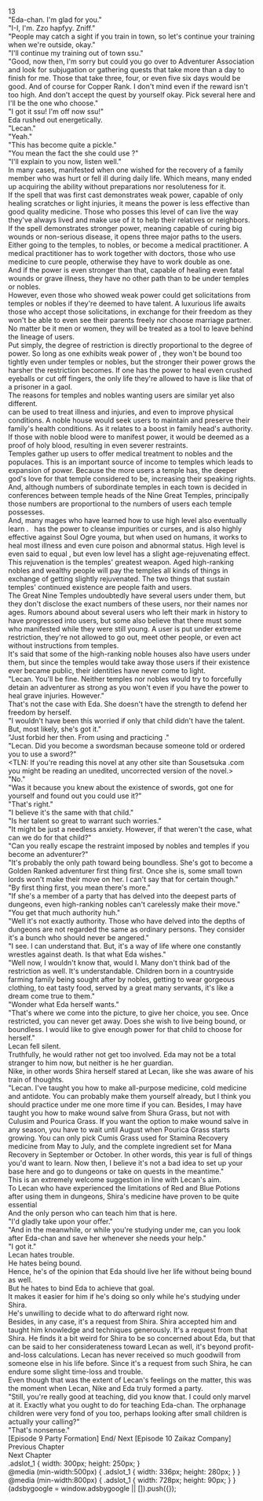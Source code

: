 13<br/>
"Eda-chan. I'm glad for you."<br/>
"I-I, I'm. Zzo hapfyy. Zniff."<br/>
"People may catch a sight if you train in town, so let's continue your training when we're outside, okay."<br/>
"I'll continue my training out of town ssu."<br/>
"Good, now then, I'm sorry but could you go over to Adventurer Association and look for subjugation or gathering quests that take more than a day to finish for me. Those that take three, four, or even five six days would be good. And of course for Copper Rank. I don't mind even if the reward isn't too high. And don't accept the quest by yourself okay. Pick several here and I'll be the one who choose."<br/>
"I got it ssu! I'm off now ssu!"<br/>
Eda rushed out energetically.<br/>
"Lecan."<br/>
"Yeah."<br/>
"This has become quite a pickle."<br/>
"You mean the fact the she could use <Recovery>?"<br/>
"I'll explain to you now, listen well."<br/>
In many cases, <Recovery> manifested when one wished for the recovery of a family member who was hurt or fell ill during daily life. Which means, many ended up acquiring the ability without preparations nor resoluteness for it.<br/>
If the spell that was first cast demonstrates weak power, capable of only healing scratches or light injuries, it means the power is less effective than good quality medicine. Those who posses this level of <Recovery> can live the way they've always lived and make use of it to help their relatives or neighbors.<br/>
If the spell demonstrates stronger power, meaning capable of curing big wounds or non-serious disease, it opens three major paths to the users. Either going to the temples, to nobles, or become a medical practitioner. A medical practitioner has to work together with doctors, those who use medicine to cure people, otherwise they have to work double as one.<br/>
And if the power is even stronger than that, capable of healing even fatal wounds or grave illness, they have no other path than to be under temples or nobles.<br/>
However, even those who showed weak power could get solicitations from temples or nobles if they're deemed to have talent. A luxurious life awaits those who accept those solicitations, in exchange for their freedom as they won't be able to even see their parents freely nor choose marriage partner. No matter be it men or women, they will be treated as a tool to leave behind the lineage of <Recovery> users.<br/>
Put simply, the degree of restriction is directly proportional to the degree of <Recovery> power. So long as one exhibits weak power of <Recovery>, they won't be bound too tightly even under temples or nobles, but the stronger their power grows the harsher the restriction becomes. If one has the power to heal even crushed eyeballs or cut off fingers, the only life they're allowed to have is like that of a prisoner in a gaol.<br/>
The reasons for temples and nobles wanting <Recovery> users are similar yet also different.<br/>
<Recovery> can be used to treat illness and injuries, and even to improve physical conditions. A noble house would seek <Recovery> users to maintain and preserve their family's health conditions. As it relates to a boost in family head's authority. If those with noble blood were to manifest <Recovery> power, it would be deemed as a proof of holy blood, resulting in even severer restraints.<br/>
Temples gather up <Recovery> users to offer medical treatment to nobles and the populaces. This is an important source of income to temples which leads to expansion of power. Because the more <Recovery> users a temple has, the deeper god's love for that temple considered to be, increasing their speaking rights. And, although numbers of subordinate temples in each town is decided in conferences between temple heads of the Nine Great Temples, principally those numbers are proportional to the numbers of <Recovery> users each temple possesses.<br/>
And, many mages who have learned how to use high level <Recovery> also eventually learn <Purification>.   <Purification> has the power to cleanse impurities or curses, and is also highly effective against Soul Ogre youma, but when used on humans, it works to heal most illness and even cure poison and abnormal status. High level <Purification> is even said to equal <God Cure>, but even low level <Purification> has a slight age-rejuvenating effect.<br/>
This rejuvenation is the temples' greatest weapon. Aged high-ranking nobles and wealthy people will pay the temples all kinds of things in exchange of getting slightly rejuvenated. The two things that sustain temples' continued existence are people faith and <Purification> users.<br/>
The Great Nine Temples undoubtedly have several <Purification> users under them, but they don't disclose the exact numbers of these users, nor their names nor ages. Rumors abound about several <Recovery> users who left their mark in history to have progressed into <Purification> users, but some also believe that there must some who manifested <Purification> while they were still young. A <Purification> user is put under extreme restriction, they're not allowed to go out, meet other people, or even act without instructions from temples.<br/>
It's said that some of the high-ranking noble houses also have <Purification> users under them, but since the temples would take away those users if their existence ever became public, their identities have never come to light.<br/>
"Lecan. You'll be fine. Neither temples nor nobles would try to forcefully detain an adventurer as strong as you won't even if you have the power to heal grave injuries. However."<br/>
That's not the case with Eda. She doesn't have the strength to defend her freedom by herself.<br/>
"I wouldn't have been this worried if only that child didn't have the talent. But, most likely, she's got it."<br/>
"Just forbid her then. From using and practicing <Recovery>."<br/>
"Lecan. Did you become a swordsman because someone told or ordered you to use a sword?"<br/>
<TLN: If you're reading this novel at any other site than Sousetsuka .com you might be reading an unedited, uncorrected version of the novel.><br/>
"No."<br/>
"Was it because you knew about the existence of swords, got one for yourself and found out you could use it?"<br/>
"That's right."<br/>
"I believe it's the same with that child."<br/>
"Is her talent so great to warrant such worries."<br/>
"It might be just a needless anxiety. However, if that weren't the case, what can we do for that child?"<br/>
"Can you really escape the restraint imposed by nobles and temples if you become an adventurer?"<br/>
"It's probably the only path toward being boundless. She's got to become a Golden Ranked adventurer first thing first. Once she is, some small town lords won't make their move on her. I can't say that for certain though."<br/>
"By first thing first, you mean there's more."<br/>
"If she's a member of a party that has delved into the deepest parts of dungeons, even high-ranking nobles can't carelessly make their move."<br/>
"You get that much authority huh."<br/>
"Well it's not exactly authority. Those who have delved into the depths of dungeons are not regarded the same as ordinary persons. They consider it's a bunch who should never be angered."<br/>
"I see. I can understand that. But, it's a way of life where one constantly wrestles against death. Is that what Eda wishes."<br/>
"Well now, I wouldn't know that, would I. Many don't think bad of the restriction as well. It's understandable. Children born in a countryside farming family being sought after by nobles, getting to wear gorgeous clothing, to eat tasty food, served by a great many servants, it's like a dream come true to them."<br/>
"Wonder what Eda herself wants."<br/>
"That's where we come into the picture, to give her choice, you see. Once restricted, you can never get away. Does she wish to live being bound, or boundless. I would like to give enough power for that child to choose for herself."<br/>
Lecan fell silent.<br/>
Truthfully, he would rather not get too involved. Eda may not be a total stranger to him now, but neither is he her guardian.<br/>
Nike, in other words Shira herself stared at Lecan, like she was aware of his train of thoughts.<br/>
"Lecan. I've taught you how to make all-purpose medicine, cold medicine and antidote. You can probably make them yourself already, but I think you should practice under me one more time if you can. Besides, I may have taught you how to make wound salve from Shura Grass, but not with Culusim and Pourica Grass. If you want the option to make wound salve in any season, you have to wait until August when Pourica Grass starts growing. You can only pick Cumis Grass used for Stamina Recovery medicine from May to July, and the complete ingredient set for Mana Recovery in September or October. In other words, this year is full of things you'd want to learn. Now then, I believe it's not a bad idea to set up your base here and go to dungeons or take on quests in the meantime."<br/>
This is an extremely welcome suggestion in line with Lecan's aim.<br/>
To Lecan who have experienced the limitations of Red and Blue Potions after using them in dungeons, Shira's medicine have proven to be quite essential<br/>
And the only person who can teach him that is here.<br/>
"I'd gladly take upon your offer."<br/>
"And in the meanwhile, or while you're studying under me, can you look after Eda-chan and save her whenever she needs your help."<br/>
"I got it."<br/>
Lecan hates trouble.<br/>
He hates being bound.<br/>
Hence, he's of the opinion that Eda should live her life without being bound as well.<br/>
But he hates to bind Eda to achieve that goal.<br/>
It makes it easier for him if he's doing so only while he's studying under Shira.<br/>
He's unwilling to decide what to do afterward right now.<br/>
Besides, in any case, it's a request from Shira. Shira accepted him and taught him knowledge and techniques generously. It's a request from that Shira. He finds it a bit weird for Shira to be so concerned about Eda, but that can be said to her considerateness toward Lecan as well, it's beyond profit-and-loss calculations. Lecan has never received so much goodwill from someone else in his life before. Since it's a request from such Shira, he can endure some slight time-loss and trouble.<br/>
Even though that was the extent of Lecan's feelings on the matter, this was the moment when Lecan, Nike and Eda truly formed a party.<br/>
"Still, you're really good at teaching, did you know that. I could only marvel at it. Exactly what you ought to do for teaching Eda-chan. The orphanage children were very fond of you too, perhaps looking after small children is actually your calling?"<br/>
"That's nonsense."<br/>
[Episode 9 Party Formation] End/ Next [Episode 10 Zaikaz Company]<br/>
Previous Chapter<br/>
Next Chapter <br/>
.adslot_1 { width: 300px; height: 250px; }<br/>
@media (min-width:500px) { .adslot_1 { width: 336px; height: 280px; } }<br/>
@media (min-width:800px) { .adslot_1 { width: 728px; height: 90px; } }<br/>
(adsbygoogle = window.adsbygoogle || []).push({});<br/>

